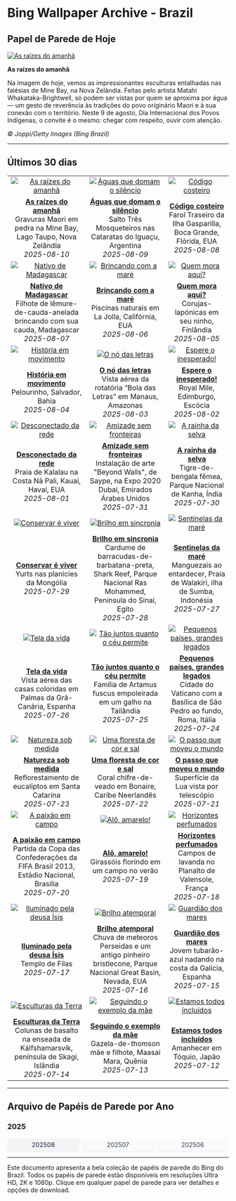 # Bing Wallpaper Archive - Brazil

## Papel de Parede de Hoje

[![As raízes do amanhã](https://www.bing.com/th?id=OHR.MaoriRock_PT-BR7824460813_UHD.jpg&pid=hp&w=2560)](https://bing.codexun.com/br/detail/20250810)

**As raízes do amanhã**

Na imagem de hoje, vemos as impressionantes esculturas entalhadas nas falésias de Mine Bay, na Nova Zelândia. Feitas pelo artista Matahi Whakataka-Brightwell, só podem ser vistas por quem se aproxima por água — um gesto de reverência às tradições do povo originário Maori e à sua conexão com o território. Neste 9 de agosto, Dia Internacional dos Povos Indígenas, o convite é o mesmo: chegar com respeito, ouvir com atenção.

*© Joppi/Getty Images (Bing Brazil)*

---

## Últimos 30 dias

| | | |
|:---:|:---:|:---:|
| [![As raízes do amanhã](https://www.bing.com/th?id=OHR.MaoriRock_PT-BR7824460813_UHD.jpg&pid=hp&w=2560)](https://bing.codexun.com/br/detail/20250810) | [![Águas que domam o silêncio](https://www.bing.com/th?id=OHR.IguazuArgentina_PT-BR7659880739_UHD.jpg&pid=hp&w=2560)](https://bing.codexun.com/br/detail/20250809) | [![Código costeiro](https://www.bing.com/th?id=OHR.GasparillaLight_PT-BR0335671188_UHD.jpg&pid=hp&w=2560)](https://bing.codexun.com/br/detail/20250808) | 
| **[As raízes do amanhã](https://bing.codexun.com/br/detail/20250810)**<br>Gravuras Maori em pedra na Mine Bay, Lago Taupo, Nova Zelândia<br>*2025-08-10* | **[Águas que domam o silêncio](https://bing.codexun.com/br/detail/20250809)**<br>Salto Três Mosqueteiros nas Cataratas do Iguaçu, Argentina<br>*2025-08-09* | **[Código costeiro](https://bing.codexun.com/br/detail/20250808)**<br>Farol Traseiro da Ilha Gasparilla, Boca Grande, Flórida, EUA<br>*2025-08-08* | 
| [![Nativo de Madagascar](https://www.bing.com/th?id=OHR.BabyLemur_PT-BR1048379663_UHD.jpg&pid=hp&w=2560)](https://bing.codexun.com/br/detail/20250807) | [![Brincando com a maré](https://www.bing.com/th?id=OHR.CaliforniaTidepool_PT-BR9575263840_UHD.jpg&pid=hp&w=2560)](https://bing.codexun.com/br/detail/20250806) | [![Quem mora aqui?](https://www.bing.com/th?id=OHR.LaplandOwl_PT-BR9387648835_UHD.jpg&pid=hp&w=2560)](https://bing.codexun.com/br/detail/20250805) | 
| **[Nativo de Madagascar](https://bing.codexun.com/br/detail/20250807)**<br>Filhote de lêmure-de-cauda-anelada brincando com sua cauda, Madagascar<br>*2025-08-07* | **[Brincando com a maré](https://bing.codexun.com/br/detail/20250806)**<br>Piscinas naturais em La Jolla, Califórnia, EUA<br>*2025-08-06* | **[Quem mora aqui?](https://bing.codexun.com/br/detail/20250805)**<br>Corujas-lapónicas em seu ninho, Finlândia<br>*2025-08-05* | 
| [![História em movimento](https://www.bing.com/th?id=OHR.DiaCapoeirista_PT-BR1567987361_UHD.jpg&pid=hp&w=2560)](https://bing.codexun.com/br/detail/20250804) | [![O nó das letras](https://www.bing.com/th?id=OHR.RotatoriaLetras_PT-BR3269837053_UHD.jpg&pid=hp&w=2560)](https://bing.codexun.com/br/detail/20250803) | [![Espere o inesperado!](https://www.bing.com/th?id=OHR.EdinburghFringe_PT-BR1616898906_UHD.jpg&pid=hp&w=2560)](https://bing.codexun.com/br/detail/20250802) | 
| **[História em movimento](https://bing.codexun.com/br/detail/20250804)**<br>Pelourinho, Salvador, Bahia<br>*2025-08-04* | **[O nó das letras](https://bing.codexun.com/br/detail/20250803)**<br>Vista aérea da rotatória “Bola das Letras” em Manaus, Amazonas<br>*2025-08-03* | **[Espere o inesperado!](https://bing.codexun.com/br/detail/20250802)**<br>Royal Mile, Edimburgo, Escócia<br>*2025-08-02* | 
| [![Desconectado da rede](https://www.bing.com/th?id=OHR.NaPaliKauai_PT-BR1647941765_UHD.jpg&pid=hp&w=2560)](https://bing.codexun.com/br/detail/20250801) | [![Amizade sem fronteiras](https://www.bing.com/th?id=OHR.SaypeDubai_PT-BR3110184128_UHD.jpg&pid=hp&w=2560)](https://bing.codexun.com/br/detail/20250731) | [![A rainha da selva](https://www.bing.com/th?id=OHR.TigerDay_PT-BR9994663817_UHD.jpg&pid=hp&w=2560)](https://bing.codexun.com/br/detail/20250730) | 
| **[Desconectado da rede](https://bing.codexun.com/br/detail/20250801)**<br>Praia de Kalalau na Costa Nā Pali, Kauai, Havaí, EUA<br>*2025-08-01* | **[Amizade sem fronteiras](https://bing.codexun.com/br/detail/20250731)**<br>Instalação de arte "Beyond Walls", de Saype, na Expo 2020 Dubai, Emirados Árabes Unidos<br>*2025-07-31* | **[A rainha da selva](https://bing.codexun.com/br/detail/20250730)**<br>Tigre-de-bengala fêmea, Parque Nacional de Kanha, Índia<br>*2025-07-30* | 
| [![Conservar é viver](https://www.bing.com/th?id=OHR.MongoliaYurts_PT-BR1789497655_UHD.jpg&pid=hp&w=2560)](https://bing.codexun.com/br/detail/20250729) | [![Brilho em sincronia](https://www.bing.com/th?id=OHR.BlackfinBarracuda_PT-BR7423945711_UHD.jpg&pid=hp&w=2560)](https://bing.codexun.com/br/detail/20250728) | [![Sentinelas da maré](https://www.bing.com/th?id=OHR.MangroveTwilight_PT-BR1374948765_UHD.jpg&pid=hp&w=2560)](https://bing.codexun.com/br/detail/20250727) | 
| **[Conservar é viver](https://bing.codexun.com/br/detail/20250729)**<br>Yurts nas planícies da Mongólia<br>*2025-07-29* | **[Brilho em sincronia](https://bing.codexun.com/br/detail/20250728)**<br>Cardume de barracudas-de-barbatana-preta, Shark Reef, Parque Nacional Ras Mohammed, Península do Sinai, Egito<br>*2025-07-28* | **[Sentinelas da maré](https://bing.codexun.com/br/detail/20250727)**<br>Manguezais ao entardecer, Praia de Walakiri, ilha de Sumba, Indonésia<br>*2025-07-27* | 
| [![Tela da vida](https://www.bing.com/th?id=OHR.LasPalmas_PT-BR7218640401_UHD.jpg&pid=hp&w=2560)](https://bing.codexun.com/br/detail/20250726) | [![Tão juntos quanto o céu permite](https://www.bing.com/th?id=OHR.AshyWoodswallow_PT-BR6492437124_UHD.jpg&pid=hp&w=2560)](https://bing.codexun.com/br/detail/20250725) | [![Pequenos países, grandes legados](https://www.bing.com/th?id=OHR.VaticanCity_PT-BR6747306784_UHD.jpg&pid=hp&w=2560)](https://bing.codexun.com/br/detail/20250724) | 
| **[Tela da vida](https://bing.codexun.com/br/detail/20250726)**<br>Vista aérea das casas coloridas em Palmas da Grã-Canária, Espanha<br>*2025-07-26* | **[Tão juntos quanto o céu permite](https://bing.codexun.com/br/detail/20250725)**<br>Família de Artamus fuscus empoleirada em um galho na Tailândia<br>*2025-07-25* | **[Pequenos países, grandes legados](https://bing.codexun.com/br/detail/20250724)**<br>Cidade do Vaticano com a Basílica de São Pedro ao fundo, Roma, Itália<br>*2025-07-24* | 
| [![Natureza sob medida](https://www.bing.com/th?id=OHR.EucaliptoSC_PT-BR8170247706_UHD.jpg&pid=hp&w=2560)](https://bing.codexun.com/br/detail/20250723) | [![Uma floresta de cor e sal](https://www.bing.com/th?id=OHR.AcroporaReef_PT-BR8456645465_UHD.jpg&pid=hp&w=2560)](https://bing.codexun.com/br/detail/20250722) | [![O passo que moveu o mundo](https://www.bing.com/th?id=OHR.BigMoon_PT-BR8604757050_UHD.jpg&pid=hp&w=2560)](https://bing.codexun.com/br/detail/20250721) | 
| **[Natureza sob medida](https://bing.codexun.com/br/detail/20250723)**<br>Reflorestamento de eucaliptos em Santa Catarina<br>*2025-07-23* | **[Uma floresta de cor e sal](https://bing.codexun.com/br/detail/20250722)**<br>Coral chifre-de-veado em Bonaire, Caribe Neerlandês<br>*2025-07-22* | **[O passo que moveu o mundo](https://bing.codexun.com/br/detail/20250721)**<br>Superfície da Lua vista por telescópio<br>*2025-07-21* | 
| [![A paixão em campo](https://www.bing.com/th?id=OHR.NationalSoccerDay_PT-BR3956559362_UHD.jpg&pid=hp&w=2560)](https://bing.codexun.com/br/detail/20250720) | [![Alô, amarelo!](https://www.bing.com/th?id=OHR.HappySunflower_PT-BR8599256131_UHD.jpg&pid=hp&w=2560)](https://bing.codexun.com/br/detail/20250719) | [![Horizontes perfumados](https://www.bing.com/th?id=OHR.FranceLavender_PT-BR8916363629_UHD.jpg&pid=hp&w=2560)](https://bing.codexun.com/br/detail/20250718) | 
| **[A paixão em campo](https://bing.codexun.com/br/detail/20250720)**<br>Partida da Copa das Confederações da FIFA Brasil 2013, Estádio Nacional, Brasília<br>*2025-07-20* | **[Alô, amarelo!](https://bing.codexun.com/br/detail/20250719)**<br>Girassóis florindo em um campo no verão<br>*2025-07-19* | **[Horizontes perfumados](https://bing.codexun.com/br/detail/20250718)**<br>Campos de lavanda no Planalto de Valensole, França<br>*2025-07-18* | 
| [![Iluminado pela deusa Ísis](https://www.bing.com/th?id=OHR.TemplePhilae_PT-BR9175730450_UHD.jpg&pid=hp&w=2560)](https://bing.codexun.com/br/detail/20250717) | [![Brilho atemporal](https://www.bing.com/th?id=OHR.PerseidsPine_PT-BR0914394834_UHD.jpg&pid=hp&w=2560)](https://bing.codexun.com/br/detail/20250716) | [![Guardião dos mares](https://www.bing.com/th?id=OHR.YoungShark_PT-BR8738658851_UHD.jpg&pid=hp&w=2560)](https://bing.codexun.com/br/detail/20250715) | 
| **[Iluminado pela deusa Ísis](https://bing.codexun.com/br/detail/20250717)**<br>Templo de Filas<br>*2025-07-17* | **[Brilho atemporal](https://bing.codexun.com/br/detail/20250716)**<br>Chuva de meteoros Perseidas e um antigo pinheiro bristlecone, Parque Nacional Great Basin, Nevada, EUA<br>*2025-07-16* | **[Guardião dos mares](https://bing.codexun.com/br/detail/20250715)**<br>Jovem tubarão-azul nadando na costa da Galícia, Espanha<br>*2025-07-15* | 
| [![Esculturas da Terra](https://www.bing.com/th?id=OHR.BasaltColumns_PT-BR7052531189_UHD.jpg&pid=hp&w=2560)](https://bing.codexun.com/br/detail/20250714) | [![Seguindo o exemplo da mãe](https://www.bing.com/th?id=OHR.ThomsonGazelle_PT-BR6496352663_UHD.jpg&pid=hp&w=2560)](https://bing.codexun.com/br/detail/20250713) | [![Estamos todos incluídos](https://www.bing.com/th?id=OHR.TokyoSunrise_PT-BR5890009803_UHD.jpg&pid=hp&w=2560)](https://bing.codexun.com/br/detail/20250712) | 
| **[Esculturas da Terra](https://bing.codexun.com/br/detail/20250714)**<br>Colunas de basalto na enseada de Kálfshamarsvík, península de Skagi, Islândia<br>*2025-07-14* | **[Seguindo o exemplo da mãe](https://bing.codexun.com/br/detail/20250713)**<br>Gazela-de-thomson mãe e filhote, Maasai Mara, Quênia<br>*2025-07-13* | **[Estamos todos incluídos](https://bing.codexun.com/br/detail/20250712)**<br>Amanhecer em Tóquio, Japão<br>*2025-07-12* | 


---

## Arquivo de Papéis de Parede por Ano

### 2025
<div style="display: grid; grid-template-columns: repeat(auto-fit, minmax(80px, 1fr)); gap: 6px; margin: 12px 0;">
<a href="https://bing.codexun.com/br/archive/202508" style="padding: 6px 12px; font-size: 14px; border-radius: 6px; box-shadow: 0 1px 2px rgba(0,0,0,0.1); background-color: #f3f4f6; color: #374151; text-decoration: none; text-align: center; transition: background-color 0.2s ease; font-weight: 500;">202508</a>
<a href="https://bing.codexun.com/br/archive/202507" style="padding: 6px 12px; font-size: 14px; border-radius: 6px; box-shadow: 0 1px 2px rgba(0,0,0,0.1); background-color: #f9fafb; color: #374151; text-decoration: none; text-align: center; transition: background-color 0.2s ease;">202507</a>
<a href="https://bing.codexun.com/br/archive/202506" style="padding: 6px 12px; font-size: 14px; border-radius: 6px; box-shadow: 0 1px 2px rgba(0,0,0,0.1); background-color: #f9fafb; color: #374151; text-decoration: none; text-align: center; transition: background-color 0.2s ease;">202506</a>
</div>



---

Este documento apresenta a bela coleção de papéis de parede do Bing do Brazil. Todos os papéis de parede estão disponíveis em resoluções Ultra HD, 2K e 1080p. Clique em qualquer papel de parede para ver detalhes e opções de download.

